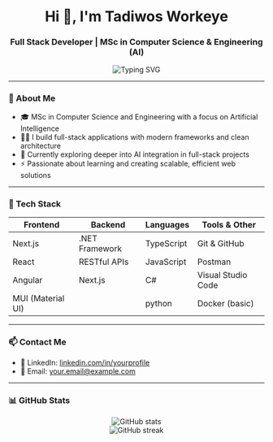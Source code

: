<h1 align="center">Hi 👋, I'm Tadiwos Workeye</h1>
<h3 align="center">Full Stack Developer | MSc in Computer Science & Engineering (AI)</h3>

<p align="center">
  <img src="https://readme-typing-svg.demolab.com?font=Fira+Code&size=22&pause=1000&center=true&vCenter=true&width=435&lines=Full+Stack+Developer;MSc+in+Computer+Science+%26+Engineering+%28AI%29;Next.js+%7C+React+%7C+.NET+%7C+Angular+%7C+TS" alt="Typing SVG" />
</p>

---

### 🧠 About Me

- 🎓 MSc in Computer Science and Engineering with a focus on Artificial Intelligence  
- 👨‍💻 I build full-stack applications with modern frameworks and clean architecture  
- 🌱 Currently exploring deeper into AI integration in full-stack projects  
- ⚡ Passionate about learning and creating scalable, efficient web solutions  

---

### 🚀 Tech Stack

| Frontend      | Backend          | Languages      | Tools & Other       |
|---------------|------------------|----------------|---------------------|
| Next.js       | .NET Framework   | TypeScript     | Git & GitHub        |
| React         | RESTful APIs     | JavaScript     | Postman             |
| Angular       |  Next.js        |     C#           | Visual Studio Code  |
| MUI (Material UI) |             |    python            | Docker (basic)      |

---

### 📫 Contact Me

- 💼 LinkedIn: [linkedin.com/in/yourprofile](https://linkedin.com/in/yourprofile)
- 📧 Email: your.email@example.com

---

### 📊 GitHub Stats

<p align="center">
  <img src="https://github-readme-stats.vercel.app/api?username=tadiwos-workeye&show_icons=true&theme=radical" alt="GitHub stats" />
  <br />
  <img src="https://github-readme-streak-stats.herokuapp.com/?user=tadiwos-workeye&theme=radical" alt="GitHub streak" />
</p>
